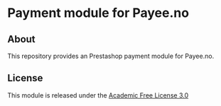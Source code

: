 # Payment module for Payee.no

## About

This repository provides an Prestashop payment module for Payee.no.

## License

This module is released under the [Academic Free License 3.0][AFL-3.0] 

[prestashop]: https://www.prestashop-project.org/
[AFL-3.0]: https://opensource.org/licenses/AFL-3.0
